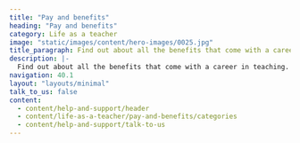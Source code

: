```yaml
---
title: "Pay and benefits"
heading: "Pay and benefits"
category: Life as a teacher
image: "static/images/content/hero-images/0025.jpg"
title_paragraph: Find out about all the benefits that come with a career in teaching. 
description: |-
  Find out about all the benefits that come with a career in teaching.
navigation: 40.1
layout: "layouts/minimal"
talk_to_us: false
content:
  - content/help-and-support/header
  - content/life-as-a-teacher/pay-and-benefits/categories
  - content/help-and-support/talk-to-us
---
```

